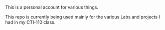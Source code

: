 This is a personal account for various things.

This repo is currently being used mainly for the various Labs and projects I had in my CTI-110 class.
